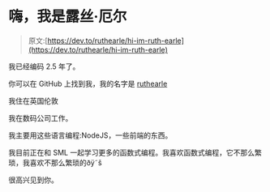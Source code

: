 # 嗨，我是露丝·厄尔

> 原文:[https://dev.to/ruthearle/hi-im-ruth-earle](https://dev.to/ruthearle/hi-im-ruth-earle)

我已经编码 2.5 年了。

你可以在 GitHub 上找到我，我的名字是 [ruthearle](https://github.com/ruthearle)

我住在英国伦敦

我在数码公司工作。

我主要用这些语言编程:NodeJS，一些前端的东西。

我目前正在和 SML 一起学习更多的函数式编程。我喜欢函数式编程，它不那么繁琐，我喜欢不那么繁琐的ðÿ˜š

很高兴见到你。